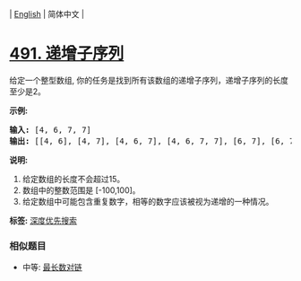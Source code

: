 | [English](README_EN.md) | 简体中文 |

# [491. 递增子序列](https://leetcode-cn.com/problems/increasing-subsequences)
<p>给定一个整型数组, 你的任务是找到所有该数组的递增子序列，递增子序列的长度至少是2。</p>

<p><strong>示例:</strong></p>

<pre>
<strong>输入:</strong> [4, 6, 7, 7]
<strong>输出:</strong> [[4, 6], [4, 7], [4, 6, 7], [4, 6, 7, 7], [6, 7], [6, 7, 7], [7,7], [4,7,7]]</pre>

<p><strong>说明:</strong></p>

<ol>
	<li>给定数组的长度不会超过15。</li>
	<li>数组中的整数范围是&nbsp;[-100,100]。</li>
	<li>给定数组中可能包含重复数字，相等的数字应该被视为递增的一种情况。</li>
</ol>

**标签:**  [深度优先搜索](https://leetcode-cn.com/tag/depth-first-search) 
 ### 相似题目
- 中等:	[最长数对链](https://leetcode-cn.com/problems/maximum-length-of-pair-chain) 
